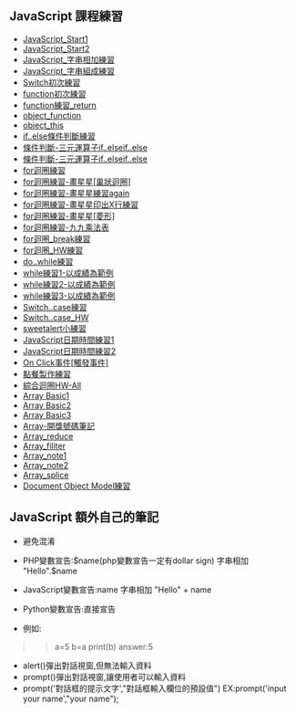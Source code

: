 ## JavaScript 課程練習
<ul>
    <li><a href="./star_class_console/js_s2022051206.html">JavaScript_Start1</a></li>
    <li><a href="./star_class_console/jsme_0518__star.html">JavaScript_Start2</a></li>
    <li><a href="js_s20220512008.html">JavaScript_字串相加練習</a></li>
    <li><a href="js_practice01.html">JavaScript_字串組成練習</a></li>
    <li><a href="js_save0518_switch.html">Switch初次練習</a></li>
    <li><a href="js_function.html">function初次練習</a></li>
    <li><a href="js_function01_0606.html">function練習_return</a></li>
    <li><a href="js_object_function_0615.html">object_function</a></li>
    <li><a href="js_061601.html">object_this</a></li>
    <li><a href="js_0526practice02.html">if..else條件判斷練習</a></li>
    <li><a href="js_0526practice03.html">條件判斷-三元運算子if..elseif..else</a></li>
    <li><a href="js_0526practice04.html">條件判斷-三元運算子if..elseif..else</a></li>
    <li><a href="js_0601_for_i_up.html">for迴圈練習</a></li>
    <li><a href="js_0601_for_i_up02.html">for迴圈練習-畫星星[巢狀迴圈]</a></li>
    <li><a href="js_0601practice05_for_loop.html">for迴圈練習-畫星星練習again</a></li>
    <li><a href="js_0601practice04_for.html">for迴圈練習-畫星星印出X行練習</a></li>
    <li><a href="js_0601_for_practice01.html">for迴圈練習-畫星星[菱形]</a></li>
    <li><a href="js_0602_practice_99.html">for迴圈練習-九九乘法表</a></li>
    <li><a href="js_0602_practice_break.html">for迴圈_break練習</a></li>
    <li><a href="js_0602_practice_hw.html">for迴圈_HW練習</a></li>
    <li><a href="js_0608_practice07_dowhile.html">do..while練習</a></li>
    <li><a href="js_0608_practice01_while.html">while練習1-以成績為範例</a></li>
    <li><a href="js_0608_practice02-03_while.html">while練習2-以成績為範例</a></li>
    <li><a href="js_0608_practice04_while.html">while練習3-以成績為範例</a></li>
    <li><a href="js_0601practice01.html">Switch..case練習</a></li>
    <li><a href="js_0601practice02.html">Switch..case_HW</a></li>
    <li><a href="js_sweetalert.html">sweetalert小練習</a></li>
    <li><a href="js_0526practice.html">JavaScript日期時間練習1</a></li>
    <li><a href="js_practice02.html">JavaScript日期時間練習2</a></li>
    <li><a href="js0519.html">On Click事件[觸發事件]</a></li>
    <li><a href="js0519-4.html">點餐製作練習</a></li>
    <li><a href="js_0609_practice01_hw.html">綜合迴圈HW-All</a></li>
    <li><a href="js_0608_practice01_array.html">Array Basic1</a></li>
    <li><a href="js0609_array_introduce.html">Array Basic2</a></li>
    <li><a href="js0609_array02.html">Array Basic3</a></li>
    <li><a href="js_0608_practice05_arra_random01_.html">Array-開獎號碼筆記</a></li>
    <li><a href="js_0609_reduce_practice.html">Array_reduce</a></li>
    <li><a href="js0609_array03_filiter.html">Array_filiter</a></li>
    <li><a href="js0609_index_array.html">Array_note1</a></li>
    <li><a href="array_note.html">Array_note2</a></li>
    <li><a href="js0609_push_pop_array.html">Array_splice</a></li>
    <li><a href="js_061602_DOM.html">Document Object Model練習</a></li>

</ul>

## JavaScript 額外自己的筆記
* 避免混淆

* PHP變數宣告:$name(php變數宣告一定有dollar sign)
    字串相加 "Hello".$name
* JavaScript變數宣告:name
    字串相加 "Hello" + name
* Python變數宣告:直接宣告
* 例如:
>>a=5
>>b=a
>>print(b)
>>answer:5
* alert()彈出對話視窗,但無法輸入資料
* prompt()彈出對話視窗,讓使用者可以輸入資料 
* prompt('對話框的提示文字',"對話框輸入欄位的預設值")
    EX:prompt('input your name',"your name");
